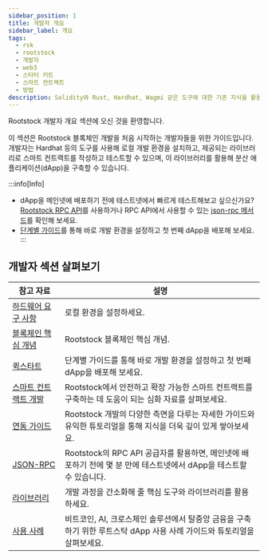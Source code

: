 ```yaml
---
sidebar_position: 1
title: 개발자 개요
sidebar_label: 개요
tags:
  - rsk
  - rootstock
  - 개발자
  - web3
  - 스타터 키트
  - 스마트 컨트랙트
  - 방법
description: Solidity와 Rust, Hardhat, Wagmi 같은 도구에 대한 기존 지식을 활용해 보세요. 비트코인의 보안성과 이더리움 스마트 컨트랙트 기능을 결합한 선도적인 레이어 2 솔루션인 Rootstock 위에 여러분의 dApp을 배포하고 확장할 수 있습니다.
---
```


Rootstock 개발자 개요 섹션에 오신 것을 환영합니다.

이 섹션은 Rootstock 블록체인 개발을 처음 시작하는 개발자들을 위한 가이드입니다. 개발자는 Hardhat 등의 도구를 사용해 로컬 개발 환경을 설치하고, 제공되는 라이브러리로 스마트 컨트랙트를 작성하고 테스트할 수 있으며, 이 라이브러리를 활용해 분산 애플리케이션(dApp)을 구축할 수 있습니다.

:::info\[Info]

- dApp을 메인넷에 배포하기 전에 테스트넷에서 빠르게 테스트해보고 싶으신가요? [Rootstock RPC API](https://rpc.rootstock.io/)를 사용하거나 RPC API에서 사용할 수 있는 [json-rpc 메서드](/developers/rpc-api/rootstock/methods/)를 확인해 보세요.
- [단계별 가이드](/developers/quickstart/)를 통해 바로 개발 환경을 설정하고 첫 번째 dApp을 배포해 보세요.
  :::

## 개발자 섹션 살펴보기

| 참고 자료                                            | 설명                                                                                          |
| ------------------------------------------------ | ------------------------------------------------------------------------------------------- |
| [하드웨어 요구 사항](/developers/requirements/)          | 로컬 환경을 설정하세요.                                                               |
| [블록체인 핵심 개념](/developers/blockchain-essentials/) | Rootstock 블록체인 핵심 개념.                                                       |
| [퀵스타트](/developers/quickstart/)                  | 단계별 가이드를 통해 바로 개발 환경을 설정하고 첫 번째 dApp을 배포해 보세요.                              |
| [스마트 컨트랙트 개발](/developers/smart-contracts/)      | Rootstock에서 안전하고 확장 가능한 스마트 컨트랙트를 구축하는 데 도움이 되는 심화 자료를 살펴보세요.               |
| [연동 가이드](/developers/integrate/)                 | Rootstock 개발의 다양한 측면을 다루는 자세한 가이드와 유익한 튜토리얼을 통해 지식을 더욱 깊이 있게 쌓아보세요.         |
| [JSON-RPC](/developers/rpc-api/)                 | Rootstock의 RPC API 공급자를 활용하면, 메인넷에 배포하기 전에 몇 분 만에 테스트넷에서 dApp을 테스트할 수 있습니다. |
| [라이브러리](/developers/libraries/)                  | 개발 과정을 간소화해 줄 핵심 도구와 라이브러리를 활용하세요.                                          |
| [사용 사례](/developers/use-cases/)                  | 비트코인, AI, 크로스체인 솔루션에서 탈중앙 금융을 구축하기 위한 루트스탁 dApp 사용 사례 가이드와 튜토리얼을 살펴보세요.     |


